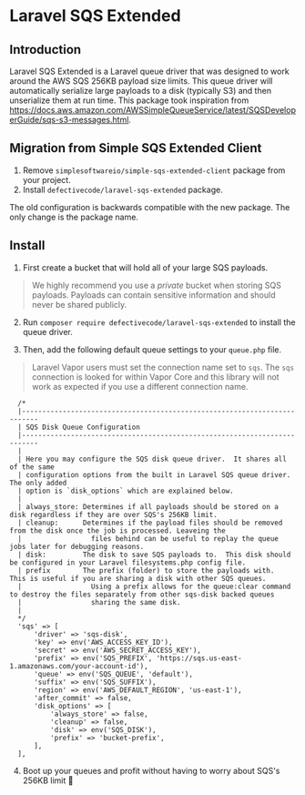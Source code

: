 # Laravel SQS Extended

## Introduction

Laravel SQS Extended is a Laravel queue driver that was designed to work around the AWS SQS 256KB payload size limits. This queue driver will automatically serialize large payloads to a disk (typically S3) and then unserialize them at run time. This package took inspiration from https://docs.aws.amazon.com/AWSSimpleQueueService/latest/SQSDeveloperGuide/sqs-s3-messages.html.

## Migration from Simple SQS Extended Client

1. Remove `simplesoftwareio/simple-sqs-extended-client` package from your project.
2. Install `defectivecode/laravel-sqs-extended` package.

The old configuration is backwards compatible with the new package. The only change is the package name.

## Install

1. First create a bucket that will hold all of your large SQS payloads.

> We highly recommend you use a _private_ bucket when storing SQS payloads. Payloads can contain sensitive information and should never be shared publicly.

2. Run `composer require defectivecode/laravel-sqs-extended` to install the queue driver.

3. Then, add the following default queue settings to your `queue.php` file.

> Laravel Vapor users must set the connection name set to `sqs`. The `sqs` connection is looked for within Vapor Core and this library will not work as expected if you use a different connection name.

```
  /*
  |--------------------------------------------------------------------------
  | SQS Disk Queue Configuration
  |--------------------------------------------------------------------------
  |
  | Here you may configure the SQS disk queue driver.  It shares all of the same
  | configuration options from the built in Laravel SQS queue driver.  The only added
  | option is `disk_options` which are explained below.
  |
  | always_store: Determines if all payloads should be stored on a disk regardless if they are over SQS's 256KB limit.
  | cleanup:      Determines if the payload files should be removed from the disk once the job is processed. Leaveing the
  |                 files behind can be useful to replay the queue jobs later for debugging reasons.
  | disk:         The disk to save SQS payloads to.  This disk should be configured in your Laravel filesystems.php config file.
  | prefix        The prefix (folder) to store the payloads with.  This is useful if you are sharing a disk with other SQS queues.
  |                 Using a prefix allows for the queue:clear command to destroy the files separately from other sqs-disk backed queues
  |                 sharing the same disk.
  |
  */
  'sqs' => [
      'driver' => 'sqs-disk',
      'key' => env('AWS_ACCESS_KEY_ID'),
      'secret' => env('AWS_SECRET_ACCESS_KEY'),
      'prefix' => env('SQS_PREFIX', 'https://sqs.us-east-1.amazonaws.com/your-account-id'),
      'queue' => env('SQS_QUEUE', 'default'),
      'suffix' => env('SQS_SUFFIX'),
      'region' => env('AWS_DEFAULT_REGION', 'us-east-1'),
      'after_commit' => false,
      'disk_options' => [
          'always_store' => false,
          'cleanup' => false,
          'disk' => env('SQS_DISK'),
          'prefix' => 'bucket-prefix',
      ],
  ],
```

4. Boot up your queues and profit without having to worry about SQS's 256KB limit 🥳
